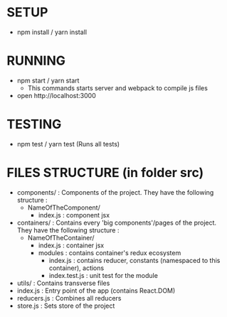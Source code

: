 SETUP
====
- npm install / yarn install

RUNNING
====
- npm start / yarn start
  - This commands starts server and webpack to compile js files
- open http://localhost:3000

TESTING
====
- npm test / yarn test (Runs all tests)


FILES STRUCTURE (in folder src)
====
- components/ : Components of the project. They have the following structure :
  - NameOfTheComponent/
    - index.js : component jsx
- containers/ : Contains every 'big components'/pages of the project. They have the following structure :
  - NameOfTheContainer/
    - index.js : container jsx
    - modules : contains container's redux ecosystem
      - index.js : contains reducer, constants (namespaced to this container), actions
      - index.test.js : unit test for the module
- utils/ : Contains transverse files
- index.js : Entry point of the app (contains React.DOM)
- reducers.js : Combines all reducers
- store.js : Sets store of the project
